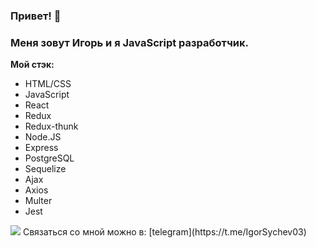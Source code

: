 ### Привет! 👋

### Меня зовут Игорь и я JavaScript разработчик.

**Мой стэк:**
* HTML/CSS
* JavaScript
* React
* Redux
* Redux-thunk
* Node.JS
* Express
* PostgreSQL
* Sequelize
* Ajax
* Axios
* Multer
* Jest

<img src="https://www.codewars.com/users/TomBCold/badges/small">
Связаться со мной можно в: [telegram](https://t.me/IgorSychev03)

<!--
**TomBCold/TomBCold** is a ✨ _special_ ✨ repository because its `README.md` (this file) appears on your GitHub profile.

Here are some ideas to get you started:

- 🔭 I’m currently working on ...
- 🌱 I’m currently learning ...
- 👯 I’m looking to collaborate on ...
- 🤔 I’m looking for help with ...
- 💬 Ask me about ...
- 📫 How to reach me: ...
- 😄 Pronouns: ...
- ⚡ Fun fact: ...
-->
